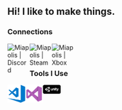 ## Hi! I like to make things.

### Connections

[<img align="left" alt="Miapolis | Discord" width="50px" src="https://cdn.jsdelivr.net/npm/simple-icons@v3/icons/discord.svg" />][DiscordProfile]
[<img align="left" alt="Miapolis | Steam" width="50px" src="https://cdn.jsdelivr.net/npm/simple-icons@v3/icons/steam.svg" />][SteamProfile]
[<img align="left" alt="Miapolis | Xbox" width="50px" src="https://cdn.jsdelivr.net/npm/simple-icons@v3/icons/xbox.svg" />][XboxProfile]

<br />
<br />

### Tools I Use

[<img align="left" alt="Visual Studio Code" width="40px" src="https://raw.githubusercontent.com/github/explore/80688e429a7d4ef2fca1e82350fe8e3517d3494d/topics/visual-studio-code/visual-studio-code.png" />][VSCodeWesite]
[<img align="left" alt="C#" width="40px" src="https://raw.githubusercontent.com/Miapolis/Miapolis/master/Visual_Studio_Icon.png" />][VSCodeWesite]
[<img align="left" alt="Unity" width="40px" src="https://raw.githubusercontent.com/Miapolis/Miapolis/master/Unity_Rounded.png" />][VSCodeWesite]

[DiscordProfile]: https://discord.com/users/508420859476836364
[SteamProfile]: https://steamcommunity.com/profiles/76561199072450059
[XboxProfile]: https://steamcommunity.com/profiles/76561199072450059
[VSCodeWesite]: https://code.visualstudio.com/

<!-- raw.githubusercontent.com/username/repo-name/branch-name/path -->

